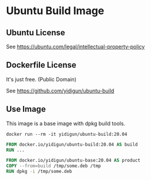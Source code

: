 # Ubuntu Build Image

## Ubuntu License

See https://ubuntu.com/legal/intellectual-property-policy

## Dockerfile License

It's just free. (Public Domain)

See https://github.com/yidigun/ubuntu-build

## Use Image

This image is a base image with dpkg build tools.

```shell
docker run --rm -it yidigun/ubuntu-build:20.04
```

```dockerfile
FROM docker.io/yidigun/ubuntu-build:20.04 AS build
RUN ...

FROM docker.io/yidigun/ubuntu-base:20.04 AS product
COPY --from=build /tmp/some.deb /tmp
RUN dpkg -i /tmp/some.deb
```

